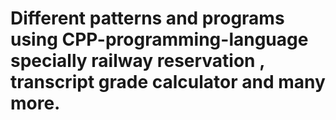 # Different patterns and programs using CPP-programming-language specially railway reservation , transcript grade calculator and many more.
